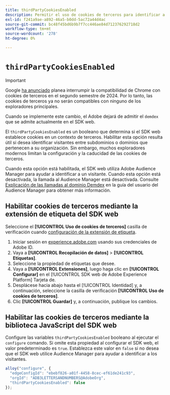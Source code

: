 ```yaml
---
title: thirdPartyCookiesEnabled
description: Permitir el uso de cookies de terceros para identificar a los visitantes.
exl-id: f241a9ae-a892-46a5-b0dd-5ac72a44d4ac
source-git-commit: bc48f45bd6b9b7f7cc446ae84d712376292718d2
workflow-type: tm+mt
source-wordcount: '278'
ht-degree: 0%

---
```



# `thirdPartyCookiesEnabled`

>[!IMPORTANT]
>
>Google [ha anunciado](https://developers.google.com/privacy-sandbox/3pcd/prepare/prepare-for-phaseout) planea interrumpir la compatibilidad de Chrome con cookies de terceros en el segundo semestre de 2024. Por lo tanto, las cookies de terceros ya no serán compatibles con ninguno de los exploradores principales.
>
>Cuando se implemente este cambio, el Adobe dejará de admitir el `demdex` que se admite actualmente en el SDK web.


El `thirdPartyCookiesEnabled` es un booleano que determina si el SDK web establece cookies en un contexto de terceros. Habilitar esta opción resulta útil si desea identificar visitantes entre subdominios o dominios que pertenecen a su organización. Sin embargo, muchos exploradores modernos limitan la configuración y la caducidad de las cookies de terceros.

Cuando esta opción está habilitada, el SDK web utiliza Adobe Audience Manager para ayudar a identificar a un visitante. Cuando esta opción está desactivada, la llamada al Audience Manager está desactivada. Consulte [Explicación de las llamadas al dominio Demdex](https://experienceleague.adobe.com/docs/audience-manager/user-guide/reference/demdex-calls.html?lang=es) en la guía del usuario del Audience Manager para obtener más información.

## Habilitar cookies de terceros mediante la extensión de etiqueta del SDK web

Seleccione el **[!UICONTROL Uso de cookies de terceros]** casilla de verificación cuando [configuración de la extensión de etiqueta](/help/tags/extensions/client/web-sdk/web-sdk-extension-configuration.md).

1. Iniciar sesión en [experience.adobe.com](https://experience.adobe.com) usando sus credenciales de Adobe ID.
1. Vaya a **[!UICONTROL Recopilación de datos]** > **[!UICONTROL Etiquetas]**.
1. Seleccione la propiedad de etiquetas que desee.
1. Vaya a **[!UICONTROL Extensiones]**, luego haga clic en **[!UICONTROL Configurar]** en el [!UICONTROL SDK web de Adobe Experience Platform] Tarjeta de.
1. Desplácese hacia abajo hasta el [!UICONTROL Identidad] y, a continuación, seleccione la casilla de verificación **[!UICONTROL Uso de cookies de terceros]**.
1. Clic **[!UICONTROL Guardar]** y, a continuación, publique los cambios.

## Habilitar las cookies de terceros mediante la biblioteca JavaScript del SDK web

Configure las variables `thirdPartyCookiesEnabled` booleano al ejecutar el `configure` comando. Si omite esta propiedad al configurar el SDK web, el valor predeterminado es `true`. Establezca este valor en `false` si no desea que el SDK web utilice Audience Manager para ayudar a identificar a los visitantes.

```js
alloy("configure", {
  "edgeConfigId": "ebebf826-a01f-4458-8cec-ef61de241c93",
  "orgId": "ADB3LETTERSANDNUMBERS@AdobeOrg",
  "thirdPartyCookiesEnabled": false
});
```
